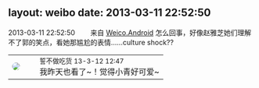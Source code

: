 layout: weibo
date: 2013-03-11 22:52:50
---
<meta name="referrer" content="no-referrer" />

2013-03-11 22:52:50  &nbsp;&nbsp;&nbsp;&nbsp;&nbsp;&nbsp; 来自 <a href="http://app.weibo.com/t/feed/l4RWD" rel="nofollow">Weico.Android</a>
怎么回事，好像赵雅芝她们理解不了郭的笑点，看她那尴尬的表情……culture shock?? ​​​

<table style="width: 100%;">
  <tr>
    <td style="width: 40px;"><img style="border-radius:50%" src="https://tva1.sinaimg.cn/crop.0.0.640.640.50/86f7338fjw8edkav0whx0j20hs0hswfv.jpg?KID=imgbed,tva&Expires=1624466387&ssig=dNCQAfHJEU"></td>
    <td colspan="2"><small>誓不做吃货 13-3-12 12:47</small><br/>我昨天也看了~！觉得小青好可爱~</td>
  </tr>
</table>
